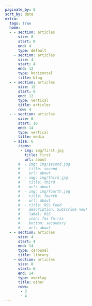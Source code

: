 ```yaml
---
paginate_by: 5
sort_by: date
extra:
  tags: true
  home:
  - - section: articles
      size: 8
      start: 0
      end: 4
      type: default
    - section: articles
      size: 4
      start: 4
      end: 12
      type: horizontal
      title: blog
  - - section: articles
      size: 12 
      start: 0
      end: 12
      type: vertical
      title: articles
      row: 4
  - - section: articles
      size: 6
      start: 10
      end: 14
      type: vertical
      title: media
    - size: 6
      items: 
       - img: img/first.jpg
         title: first
         url: about
      #  - img: img/second.jpg
      #    title: second
      #    url: about
      #  - img: img/third.jpg
      #    title: third
      #    url: about
      #  - img: img/fourth.jpg
      #    title: fourth
      #    url: about
      #  - title: RSS Feed
      #    description: Subscribe now!
      #    label: RSS
      #    icon: fas fa-rss
      #    button: secondary
      #    url: about
  - - section: articles
      size: 4
      start: 4
      end: 14
      type: carousel
      title: library
    - section: articles
      size: 8
      start: 6
      end: 14
      type: overlay 
      title: other
      rows:
       - 3
       - 4
---
```

